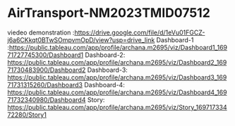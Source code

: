 # AirTransport-NM2023TMID07512

viedeo demonstration :https://drive.google.com/file/d/1eVu01FGCZ-j6a6CKkqt0BTwSOmpvmOpD/view?usp=drive_link
Dashboard-1 :https://public.tableau.com/app/profile/archana.m2695/viz/Dashboard1_16971727745300/Dashboard1
Dashboard-2: https://public.tableau.com/app/profile/archana.m2695/viz/Dashboard2_16971730483900/Dashboard2
Dashboard-3: https://public.tableau.com/app/profile/archana.m2695/viz/Dashboard3_16971731315260/Dashboard3
Dashboard-4: https://public.tableau.com/app/profile/archana.m2695/viz/Dashboard4_16971732340980/Dashboard4
Story: https://public.tableau.com/app/profile/archana.m2695/viz/Story_16971733472280/Story1
